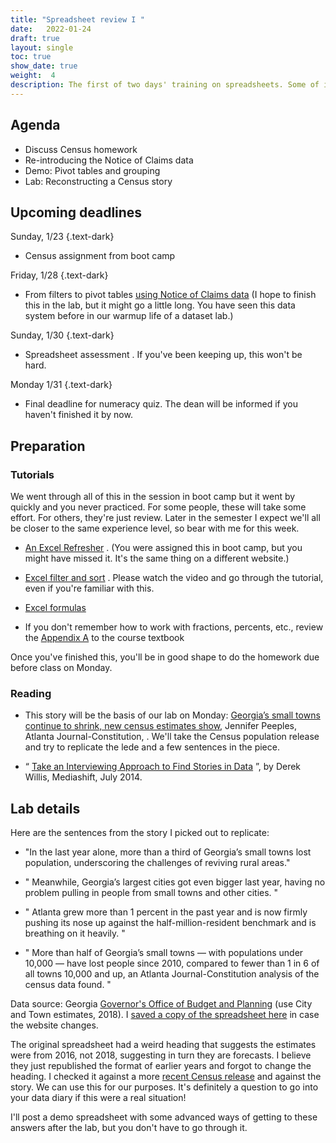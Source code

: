 ```yaml
---
title: "Spreadsheet review I "
date:   2022-01-24
draft: true
layout: single
toc: true
show_date: true
weight:  4
description: The first of two days' training on spreadsheets. Some of it you may already know, but you may have not learned how to apply it to journalism or to follow standard newsroom practices. 
--- 
```


## Agenda

* Discuss Census homework
* Re-introducing the Notice of Claims data
* Demo: Pivot tables and grouping 
* Lab: Reconstructing a Census story 


## Upcoming deadlines

Sunday, 1/23
{.text-dark}

* Census assignment from boot camp

Friday, 1/28 
{.text-dark}

* From filters to pivot tables [using Notice of Claims data](https://cronkitedata.github.io/djtextbook/xl-practice-noc.html) (I hope to finish this in the lab, but it might go a little long. You have seen this data system before in our warmup life of a dataset lab.)

Sunday, 1/30
{.text-dark}

* Spreadsheet assessment . If you've been keeping up, this won't be hard. 

Monday 1/31
{.text-dark}

* Final deadline for numeracy quiz. The dean will be informed if you haven't finished it by now. 

## Preparation

### Tutorials

We went through all of this in the session in boot camp but it went by quickly and you never practiced. For some people, these will take some effort. For others, they're just review. Later in the semester I expect we'll all be closer to the same experience level, so bear with me for this week. 

*  [An Excel Refresher](https://cronkitedata.github.io/djtextbook/xl-refresher.html) . (You were assigned this in boot camp, but you might have missed it. It's the same thing on a different website.)

*  [Excel filter and sort](https://cronkitedata.github.io/djtextbook/xl-filter-sort.html) . Please watch the video and go through the tutorial, even if you're familiar with this. 

*  [Excel formulas](https://cronkitedata.github.io/djtextbook/xl-formulas.html) 

* If you don't remember how to work with fractions, percents, etc., review the [Appendix A](https://cronkitedata.github.io/djtextbook/appendix-math.html) to the course textbook

Once you've finished this, you'll be in good shape to do the homework due before class on Monday. 

### Reading 

* This story will be the basis of our lab on Monday: [Georgia’s small towns continue to shrink, new census estimates show](https://www.ajc.com/news/state--regional/georgia-small-towns-continue-shrink-new-census-estimates-show/UtBP7y33fkDXUZqABgq2BM/), Jennifer Peeples, Atlanta Journal-Constitution,  . We'll take the Census population release and try to replicate the lede and a few sentences in the piece.    

* “ [Take an Interviewing Approach to Find Stories in Data](http://mediashift.org/2014/07/take-an-interviewing-approach-to-find-stories-in-data/) ”, by Derek Willis, Mediashift, July 2014.

## Lab details

Here are the sentences from the story I picked out to replicate: 

* "In the last year alone, more than a third of Georgia’s small towns lost population, underscoring the challenges of reviving rural areas."

* " Meanwhile, Georgia’s largest cities got even bigger last year, having no problem pulling in people from small towns and other cities. "

* " Atlanta grew more than 1 percent in the past year and is now firmly pushing its nose up against the half-million-resident benchmark and is breathing on it heavily. "

* " More than half of Georgia’s small towns — with populations under 10,000 — have lost people since 2010, compared to fewer than 1 in 6 of all towns 10,000 and up, an Atlanta Journal-Constitution analysis of the census data found. "

Data source: Georgia [Governor's Office of Budget and Planning](https://opb.georgia.gov/census-data/population-estimates) (use City and Town estimates, 2018). I [saved a copy of the spreadsheet here](https://cronkitedata.s3.amazonaws.com/xlfiles/ga-city-town-2018.xlsx) in case the website changes. 

The original spreadsheet had a weird heading that suggests the estimates were from 2016, not 2018, suggesting in turn they are forecasts. I believe they just republished the format of earlier years and forgot to change the heading. I checked it against a more [recent Census release](https://www.census.gov/data/tables/time-series/demo/popest/2010s-total-cities-and-towns.html) and against the story. We can use this for our purposes. It's definitely a question to go into your data diary if this were a real situation!

I'll post a demo spreadsheet with some advanced ways of getting to these answers after the lab, but you don't have to go through it.